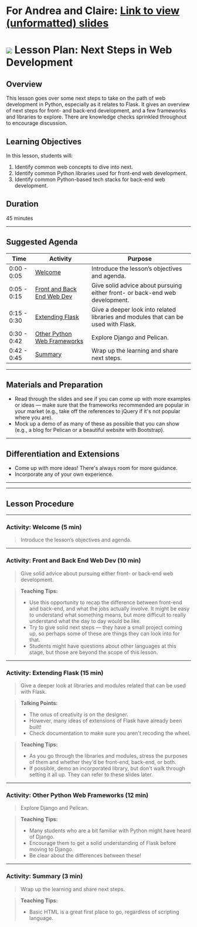 # For Andrea and Claire: [Link to view (unformatted) slides](https://slides.com/sonylnagale/python-18?token=-q1aCuiT)


<!---
This lesson was developed by Kevin Coyle for the Python 5-day course.

Questions? Comments?
1. Log an issue to this repo to alert me of a problem.
2. Suggest an edit yourself by forking this repo, making edits, and submitting a pull request with your changes back to our master branch.
3. Hit me up on Slack at @kevin.coyle.
--->


# ![](https://ga-dash.s3.amazonaws.com/production/assets/logo-9f88ae6c9c3871690e33280fcf557f33.png) Lesson Plan: Next Steps in Web Development

## Overview
This lesson goes over some next steps to take on the path of web development in Python, especially as it relates to Flask. It gives an overview of next steps for front- and back-end development, and a few frameworks and libraries to explore. There are knowledge checks sprinkled throughout to encourage discussion.


## Learning Objectives

In this lesson, students will:
1. Identify common web concepts to dive into next.
2. Identify common Python libraries used for front-end web development.
3. Identify common Python-based tech stacks for back-end web development.


## Duration
45 minutes

---

## Suggested Agenda
<!--- Provide a breakdown of what will happen in this lesson. --->

| Time | Activity | Purpose |
| --- | --- | --- |
| 0:00 - 0:05 | [Welcome](#activity-welcome-5-min) | Introduce the lesson’s objectives and agenda.|
| 0:05 - 0:15 | [Front and Back End Web Dev](#activity-front-and-back-end-web-dev-10-min) | Give solid advice about pursuing either front- or back-end web development. |
| 0:15 - 0:30 | [Extending Flask](#activity-extending-flask-15-min) | Give a deeper look into related libraries and modules that can be used with Flask. |
| 0:30 - 0:42 | [Other Python Web Frameworks](#activity-other-python-web-frameworks-12-min) | Explore Django and Pelican. |
| 0:42 - 0:45 | [Summary](#activity-summary-3-min) | Wrap up the learning and share next steps.|
---

## Materials and Preparation
- Read through the slides and see if you can come up with more examples or ideas — make sure that the frameworks recommended are popular in your market (e.g., take off the references to jQuery if it's not popular where you are).
- Mock up a demo of as many of these as possible that you can show (e.g., a blog for Pelican or a beautiful website with Bootstrap).

---

## Differentiation and Extensions
- Come up with more ideas! There's always room for more guidance.
- Incorporate any of your own experience.

---
---

## Lesson Procedure


---

### Activity: Welcome (5 min)
> Introduce the lesson’s objectives and agenda.

---

### Activity: Front and Back End Web Dev (10 min)
> Give solid advice about pursuing either front- or back-end web development.

> **Teaching Tips:**
>  - Use this opportunity to recap the difference between front-end and back-end, and what the jobs actually involve. It might be easy to understand what something means, but more difficult to really understand what the day to day would be like.
> - Try to give solid next steps — they have a small project coming up, so perhaps some of these are things they can look into for that.
> - Students might have questions about other languages at this stage, but those are beyond the scope of this lesson.

---

### Activity: Extending Flask (15 min)
> Give a deeper look at libraries and modules related that can be used with Flask.

> **Talking Points:**
> - The onus of creativity is on the designer.
> - However, many ideas of extensions of Flask have already been built!
> - Check documentation to make sure you aren't recoding the wheel.

> **Teaching Tips:**
> - As you go through the libraries and modules, stress the purposes of them and whether they'd be front-end, back-end, or both.
> - If possible, demo an incorporated library, but don't walk through setting it all up. They can refer to these slides later.


---

### Activity: Other Python Web Frameworks (12 min)
> Explore Django and Pelican.

> **Teaching Tips:**
> - Many students who are a bit familiar with Python might have heard of Django.
> - Encourage them to get a solid understanding of Flask before moving to Django.
> - Be clear about the differences between these!

---

### Activity: Summary (3 min)
> Wrap up the learning and share next steps.

> **Teaching Tips:**
> - Basic HTML is a great first place to go, regardless of scripting language.
